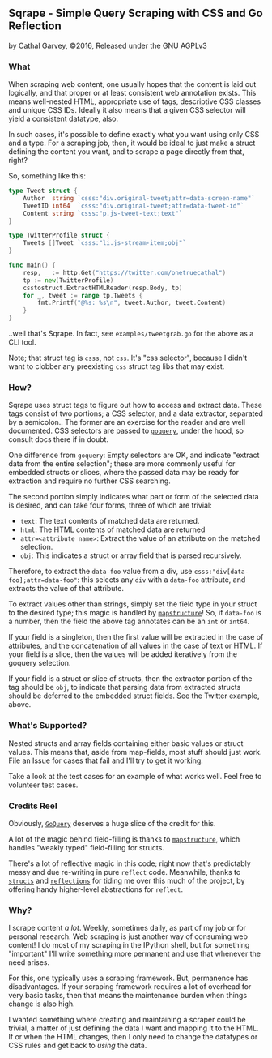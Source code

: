 ## Sqrape - Simple Query Scraping with CSS and Go Reflection
by Cathal Garvey, ©2016, Released under the GNU AGPLv3

### What
When scraping web content, one usually hopes that the content is laid out
logically, and that proper or at least consistent web annotation exists.
This means well-nested HTML, appropriate use of tags, descriptive CSS classes
and unique CSS IDs. Ideally it also means that a given CSS selector will
yield a consistent datatype, also.

In such cases, it's possible to define exactly what you want using only CSS
and a type. For a scraping job, then, it would be ideal to just make a struct
defining the content you want, and to scrape a page directly from that, right?

So, something like this:

```go
type Tweet struct {
	Author  string `csss:"div.original-tweet;attr=data-screen-name"`
	TweetID int64  `csss:"div.original-tweet;attr=data-tweet-id"`
	Content string `csss:"p.js-tweet-text;text"`
}

type TwitterProfile struct {
	Tweets []Tweet `csss:"li.js-stream-item;obj"`
}

func main() {
	resp, _ := http.Get("https://twitter.com/onetruecathal")
	tp := new(TwitterProfile)
	csstostruct.ExtractHTMLReader(resp.Body, tp)
	for _, tweet := range tp.Tweets {
		fmt.Printf("@%s: %s\n", tweet.Author, tweet.Content)
	}
}
```

..well that's Sqrape. In fact, see `examples/tweetgrab.go` for the above
as a CLI tool.

Note; that struct tag is `csss`, not `css`. It's "css selector", because I
didn't want to clobber any preexisting `css` struct tag libs that may exist.

### How?
Sqrape uses struct tags to figure out how to access and extract data. These
tags consist of two portions; a CSS selector, and a data extractor, separated
by a semicolon.. The former are an exercise for the reader and are well
documented. CSS selectors are passed to [`goquery`][ghgoquery], under the hood,
so consult docs there if in doubt.

One difference from `goquery`: Empty selectors are OK, and indicate "extract
data from the entire selection"; these are more commonly useful for embedded
structs or slices, where the passed data may be ready for extraction and require
no further CSS searching.

The second portion simply indicates what part or form of the selected data is
desired, and can take four forms, three of which are trivial:

* `text`: The text contents of matched data are returned.
* `html`: The HTML contents of matched data are returned
* `attr=<attribute name>`: Extract the value of an attribute on the matched selection.
* `obj`: This indicates a struct or array field that is parsed recursively.

Therefore, to extract the `data-foo` value from a div, use `csss:"div[data-foo];attr=data-foo"`: this selects any `div` with a `data-foo`
attribute, and extracts the value of that attribute.

To extract values other than strings, simply set the field type in your struct
to the desired type; this magic is handled by [`mapstructure`][ghmapstructure]!
So, if `data-foo` is a number, then the field the above tag annotates can be an
`int` or `int64`.

If your field is a singleton, then the first value will be extracted in the case
of attributes, and the concatenation of all values in the case of text or HTML.
If your field is a slice, then the values will be added iteratively from the
goquery selection.

If your field is a struct or slice of structs, then the extractor portion of
the tag should be `obj`, to indicate that parsing data from extracted structs
should be deferred to the embedded struct fields. See the Twitter example, above.

### What's Supported?
Nested structs and array fields containing either basic values or struct values.
This means that, aside from map-fields, most stuff should just work. File an
Issue for cases that fail and I'll try to get it working.

Take a look at the test cases for an example of what works well. Feel free to
volunteer test cases.

### Credits Reel
Obviously, [`GoQuery`][ghgoquery] deserves a huge slice of the credit for this.

A lot of the magic behind field-filling is thanks to [`mapstructure`][ghmapstructure],
which handles "weakly typed" field-filling for structs.

There's a lot of reflective magic in this code; right now that's predictably
messy and due re-writing in pure `reflect` code. Meanwhile, thanks to
[`structs`][ghstructs] and [`reflections`][ghreflections] for tiding me over
this much of the project, by offering handy higher-level abstractions for `reflect`.

[ghgoquery]: https://github.com/PuerkitoBio/goquery
[ghmapstructure]: https://github.com/mitchellh/mapstructure
[ghstructs]: https://github.com/fatih/structs
[ghreflections]: https://github.com/oleiade/reflections

### Why?
I scrape content *a lot*. Weekly, sometimes daily, as part of my job or for
personal research. Web scraping is just another way of consuming web content!
I do most of my scraping in the IPython shell, but for something "important"
I'll write something more permanent and use that whenever the need arises.

For this, one typically uses a scraping framework. But, permanence has disadvantages.
If your scraping framework requires a lot of overhead for very basic tasks, then
that means the maintenance burden when things change is also high.

I wanted something where creating and maintaining a scraper could be trivial,
a matter of just defining the data I want and mapping it to the HTML. If or when
the HTML changes, then I only need to change the datatypes or CSS rules and get
back to *using* the data.
